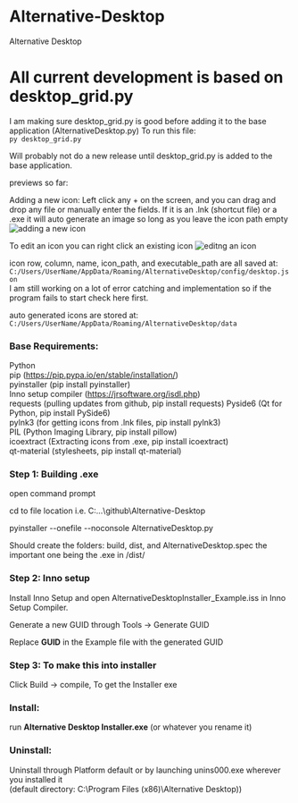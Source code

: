 # Alternative-Desktop

Alternative Desktop

# All current development is based on desktop_grid.py

I am making sure desktop_grid.py is good before adding it to the base application (AlternativeDesktop.py)
To run this file:   
```py desktop_grid.py```

Will probably not do a new release until desktop_grid.py is added to the base application.

previews so far: 

Adding a new icon: Left click any + on the screen, and you can drag and drop any file or manually enter the fields.
If it is an .lnk (shortcut file) or a .exe it will auto generate an image so long as you leave the icon path empty
![adding a new icon](readme/new_icon.gif)


To edit an icon you can right click an existing icon
![editng an icon](readme/edit.gif)


icon row, column, name, icon_path, and executable_path are all saved at:   
```C:/Users/UserName/AppData/Roaming/AlternativeDesktop/config/desktop.json```   
I am still working on a lot of error catching and implementation so if the program fails to start check here first.   

auto generated icons are stored at:   
```C:/Users/UserName/AppData/Roaming/AlternativeDesktop/data```   

### Base Requirements: 
Python  
pip (https://pip.pypa.io/en/stable/installation/)  
pyinstaller (pip install pyinstaller)  
Inno setup compiler (https://jrsoftware.org/isdl.php)  
requests   	(pulling updates from github, pip install requests)
Pyside6 	(Qt for Python, pip install PySide6)   
pylnk3		(for getting icons from .lnk files, pip install pylnk3)   
PIL 		(Python Imaging Library, pip install pillow)   
icoextract  (Extracting icons from .exe, pip install icoextract)  
qt-material (stylesheets, pip install qt-material)

### Step 1: Building .exe
open command prompt

cd to file location i.e. C:\...\github\Alternative-Desktop

pyinstaller --onefile --noconsole AlternativeDesktop.py

Should create the folders: build, dist, and AlternativeDesktop.spec the important one being the .exe in /dist/

### Step 2: Inno setup

Install Inno Setup and open AlternativeDesktopInstaller_Example.iss in Inno Setup Compiler.

Generate a new GUID through Tools -> Generate GUID

Replace **GUID** in the Example file with the generated GUID

### Step 3: To make this into installer
Click Build -> compile, To get the Installer exe

### Install: 
run **Alternative Desktop Installer.exe** (or whatever you rename it)

### Uninstall: 
Uninstall through Platform default or by launching unins000.exe wherever you installed it  
(default directory: C:\Program Files (x86)\Alternative Desktop))


